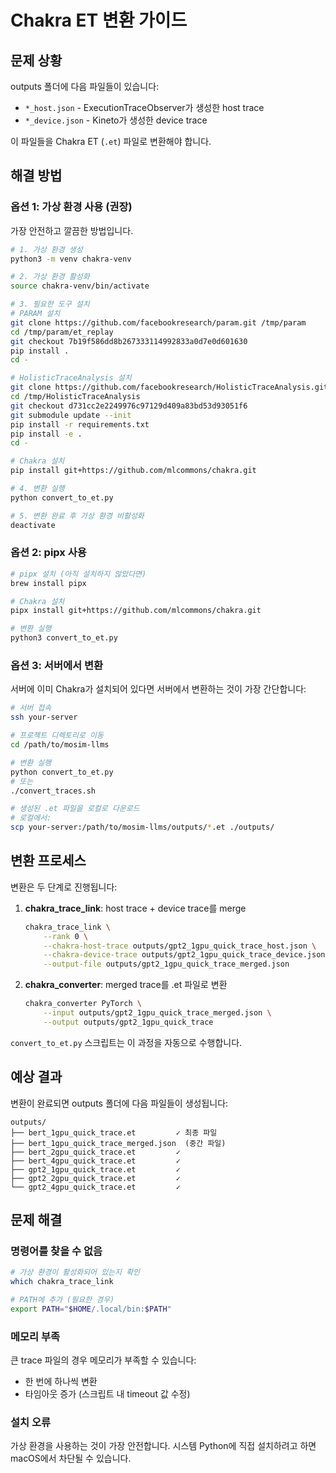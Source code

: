 # Chakra ET 변환 가이드

## 문제 상황

outputs 폴더에 다음 파일들이 있습니다:
- `*_host.json` - ExecutionTraceObserver가 생성한 host trace
- `*_device.json` - Kineto가 생성한 device trace

이 파일들을 Chakra ET (`.et`) 파일로 변환해야 합니다.

## 해결 방법

### 옵션 1: 가상 환경 사용 (권장)

가장 안전하고 깔끔한 방법입니다.

```bash
# 1. 가상 환경 생성
python3 -m venv chakra-venv

# 2. 가상 환경 활성화
source chakra-venv/bin/activate

# 3. 필요한 도구 설치
# PARAM 설치
git clone https://github.com/facebookresearch/param.git /tmp/param
cd /tmp/param/et_replay
git checkout 7b19f586dd8b267333114992833a0d7e0d601630
pip install .
cd -

# HolisticTraceAnalysis 설치
git clone https://github.com/facebookresearch/HolisticTraceAnalysis.git /tmp/HolisticTraceAnalysis
cd /tmp/HolisticTraceAnalysis
git checkout d731cc2e2249976c97129d409a83bd53d93051f6
git submodule update --init
pip install -r requirements.txt
pip install -e .
cd -

# Chakra 설치
pip install git+https://github.com/mlcommons/chakra.git

# 4. 변환 실행
python convert_to_et.py

# 5. 변환 완료 후 가상 환경 비활성화
deactivate
```

### 옵션 2: pipx 사용

```bash
# pipx 설치 (아직 설치하지 않았다면)
brew install pipx

# Chakra 설치
pipx install git+https://github.com/mlcommons/chakra.git

# 변환 실행
python3 convert_to_et.py
```

### 옵션 3: 서버에서 변환

서버에 이미 Chakra가 설치되어 있다면 서버에서 변환하는 것이 가장 간단합니다:

```bash
# 서버 접속
ssh your-server

# 프로젝트 디렉토리로 이동
cd /path/to/mosim-llms

# 변환 실행
python convert_to_et.py
# 또는
./convert_traces.sh

# 생성된 .et 파일을 로컬로 다운로드
# 로컬에서:
scp your-server:/path/to/mosim-llms/outputs/*.et ./outputs/
```

## 변환 프로세스

변환은 두 단계로 진행됩니다:

1. **chakra_trace_link**: host trace + device trace를 merge
   ```bash
   chakra_trace_link \
       --rank 0 \
       --chakra-host-trace outputs/gpt2_1gpu_quick_trace_host.json \
       --chakra-device-trace outputs/gpt2_1gpu_quick_trace_device.json \
       --output-file outputs/gpt2_1gpu_quick_trace_merged.json
   ```

2. **chakra_converter**: merged trace를 .et 파일로 변환
   ```bash
   chakra_converter PyTorch \
       --input outputs/gpt2_1gpu_quick_trace_merged.json \
       --output outputs/gpt2_1gpu_quick_trace
   ```

`convert_to_et.py` 스크립트는 이 과정을 자동으로 수행합니다.

## 예상 결과

변환이 완료되면 outputs 폴더에 다음 파일들이 생성됩니다:

```
outputs/
├── bert_1gpu_quick_trace.et         ✓ 최종 파일
├── bert_1gpu_quick_trace_merged.json  (중간 파일)
├── bert_2gpu_quick_trace.et         ✓
├── bert_4gpu_quick_trace.et         ✓
├── gpt2_1gpu_quick_trace.et         ✓
├── gpt2_2gpu_quick_trace.et         ✓
└── gpt2_4gpu_quick_trace.et         ✓
```

## 문제 해결

### 명령어를 찾을 수 없음
```bash
# 가상 환경이 활성화되어 있는지 확인
which chakra_trace_link

# PATH에 추가 (필요한 경우)
export PATH="$HOME/.local/bin:$PATH"
```

### 메모리 부족
큰 trace 파일의 경우 메모리가 부족할 수 있습니다:
- 한 번에 하나씩 변환
- 타임아웃 증가 (스크립트 내 timeout 값 수정)

### 설치 오류
가상 환경을 사용하는 것이 가장 안전합니다. 시스템 Python에 직접 설치하려고 하면 macOS에서 차단될 수 있습니다.

